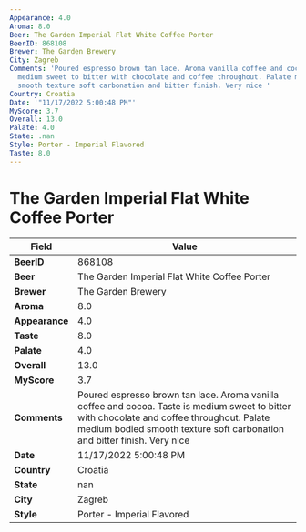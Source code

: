 ```yaml
---
Appearance: 4.0
Aroma: 8.0
Beer: The Garden Imperial Flat White Coffee Porter
BeerID: 868108
Brewer: The Garden Brewery
City: Zagreb
Comments: 'Poured espresso brown tan lace. Aroma vanilla coffee and cocoa. Taste is
  medium sweet to bitter with chocolate and coffee throughout. Palate medium bodied
  smooth texture soft carbonation and bitter finish. Very nice '
Country: Croatia
Date: '"11/17/2022 5:00:48 PM"'
MyScore: 3.7
Overall: 13.0
Palate: 4.0
State: .nan
Style: Porter - Imperial Flavored
Taste: 8.0
---
```


# The Garden Imperial Flat White Coffee Porter

| Field         | Value |
|---------------|-------|
| **BeerID** | 868108 |
| **Beer** | The Garden Imperial Flat White Coffee Porter |
| **Brewer** | The Garden Brewery |
| **Aroma** | 8.0 |
| **Appearance** | 4.0 |
| **Taste** | 8.0 |
| **Palate** | 4.0 |
| **Overall** | 13.0 |
| **MyScore** | 3.7 |
| **Comments** | Poured espresso brown tan lace. Aroma vanilla coffee and cocoa. Taste is medium sweet to bitter with chocolate and coffee throughout. Palate medium bodied smooth texture soft carbonation and bitter finish. Very nice  |
| **Date** | 11/17/2022 5:00:48 PM |
| **Country** | Croatia |
| **State** | nan |
| **City** | Zagreb |
| **Style** | Porter - Imperial Flavored |
